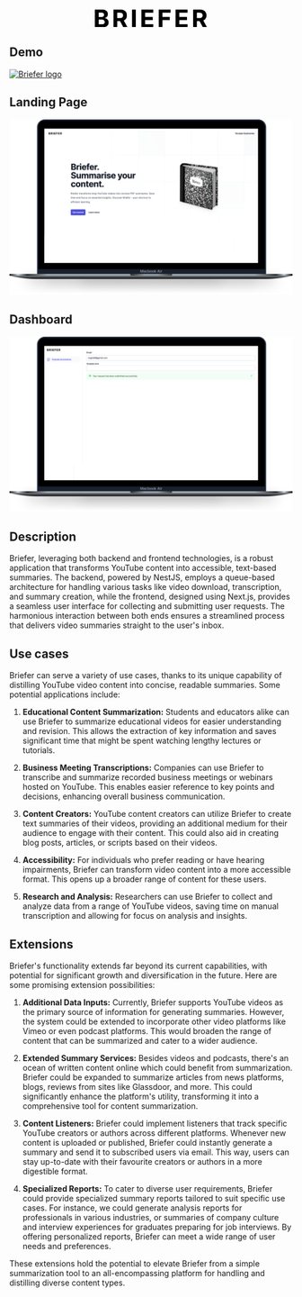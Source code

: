 <p align="center">
  <a href="https://briefer-project.vercel.app/" target="blank"><img src="./backend/docs/briefer.png" width="200" alt="Briefer logo" /></a>
</p>

## Demo

<a href="https://www.youtube.com/watch?v=CMrfRnUeGhs">
  <a href="https://briefer-project.vercel.app/" target="blank"><img src="https://img.youtube.com/vi/CMrfRnUeGhs/0.jpg"  alt="Briefer logo" /></a>

## Landing Page

<img src="./frontend/docs/desktop-landing.png" alt="Landing page"></img>

## Dashboard

<img src="./frontend/docs/desktop-dashboard.png" alt="Dashboard"></img>

## Description

Briefer, leveraging both backend and frontend technologies, is a robust application that transforms YouTube content into accessible, text-based summaries. The backend, powered by NestJS, employs a queue-based architecture for handling various tasks like video download, transcription, and summary creation, while the frontend, designed using Next.js, provides a seamless user interface for collecting and submitting user requests. The harmonious interaction between both ends ensures a streamlined process that delivers video summaries straight to the user's inbox.

## Use cases

Briefer can serve a variety of use cases, thanks to its unique capability of distilling YouTube video content into concise, readable summaries. Some potential applications include:

1. **Educational Content Summarization:** Students and educators alike can use Briefer to summarize educational videos for easier understanding and revision. This allows the extraction of key information and saves significant time that might be spent watching lengthy lectures or tutorials.

2. **Business Meeting Transcriptions:** Companies can use Briefer to transcribe and summarize recorded business meetings or webinars hosted on YouTube. This enables easier reference to key points and decisions, enhancing overall business communication.

3. **Content Creators:** YouTube content creators can utilize Briefer to create text summaries of their videos, providing an additional medium for their audience to engage with their content. This could also aid in creating blog posts, articles, or scripts based on their videos.

4. **Accessibility:** For individuals who prefer reading or have hearing impairments, Briefer can transform video content into a more accessible format. This opens up a broader range of content for these users.

5. **Research and Analysis:** Researchers can use Briefer to collect and analyze data from a range of YouTube videos, saving time on manual transcription and allowing for focus on analysis and insights.

## Extensions

Briefer's functionality extends far beyond its current capabilities, with potential for significant growth and diversification in the future. Here are some promising extension possibilities:

1. **Additional Data Inputs:** Currently, Briefer supports YouTube videos as the primary source of information for generating summaries. However, the system could be extended to incorporate other video platforms like Vimeo or even podcast platforms. This would broaden the range of content that can be summarized and cater to a wider audience.

2. **Extended Summary Services:** Besides videos and podcasts, there's an ocean of written content online which could benefit from summarization. Briefer could be expanded to summarize articles from news platforms, blogs, reviews from sites like Glassdoor, and more. This could significantly enhance the platform's utility, transforming it into a comprehensive tool for content summarization.

3. **Content Listeners:** Briefer could implement listeners that track specific YouTube creators or authors across different platforms. Whenever new content is uploaded or published, Briefer could instantly generate a summary and send it to subscribed users via email. This way, users can stay up-to-date with their favourite creators or authors in a more digestible format.

4. **Specialized Reports:** To cater to diverse user requirements, Briefer could provide specialized summary reports tailored to suit specific use cases. For instance, we could generate analysis reports for professionals in various industries, or summaries of company culture and interview experiences for graduates preparing for job interviews. By offering personalized reports, Briefer can meet a wide range of user needs and preferences.

These extensions hold the potential to elevate Briefer from a simple summarization tool to an all-encompassing platform for handling and distilling diverse content types.
